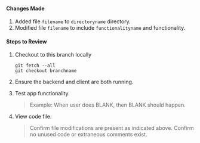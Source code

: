 #### Changes Made

1. Added file `filename` to `directoryname` directory.
2. Modified file `filename` to include `functionalityname` and functionality.

#### Steps to Review
1. Checkout to this branch locally
   ```
   git fetch --all
   git checkout branchname
   ```

2. Ensure the backend and client are both running.

4. Test app functionality.
   
   > Example: When user does BLANK, then BLANK should happen.
   > 

5. View code file.
   > Confirm file modifications are present as indicated above.
   > Confirm no unused code or extraneous comments exist.